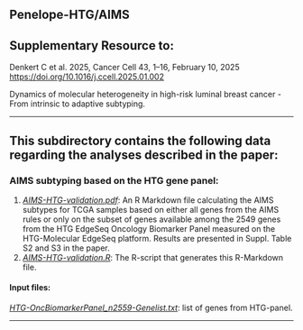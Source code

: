 ## Penelope-HTG/AIMS

## Supplementary Resource to:  

Denkert C et al. 2025, Cancer Cell 43, 1–16, February 10, 2025 
https://doi.org/10.1016/j.ccell.2025.01.002

Dynamics of molecular heterogeneity in high-risk luminal breast cancer - From intrinsic to adaptive subtyping.

************************************************************

## This subdirectory contains the following data regarding the analyses described in the paper:


### AIMS subtyping based on the HTG gene panel:

1. [*AIMS-HTG-validation.pdf*](https://github.com/tkarn/Penelope-HTG/blob/main/AIMS/AIMS-HTG-validation.pdf):  An R Markdown file calculating the AIMS subtypes for TCGA samples based on either all genes from the AIMS rules or only on the subset of genes available among the 2549 genes from the HTG EdgeSeq Oncology Biomarker Panel measured on the HTG-Molecular EdgeSeq platform. Results are presented in Suppl. Table S2 and S3 in the paper.
2. [*AIMS-HTG-validation.R*](https://github.com/tkarn/Penelope-HTG/blob/main/AIMS/AIMS-HTG-validation.R):  The R-script that generates this R-Markdown file.

#### Input files:
[*HTG-OncBiomarkerPanel_n2559-Genelist.txt*](https://github.com/tkarn/Penelope-HTG/blob/main/AIMS/HTG-OncBiomarkerPanel_n2559-Genelist.txt): list of genes from HTG-panel.


************************************************************

